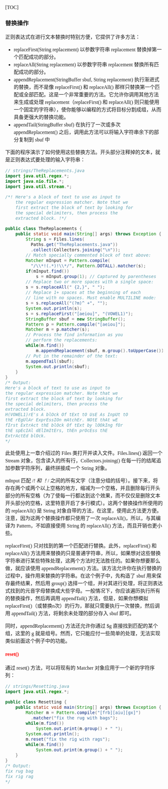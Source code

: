 <font face="SimSun" size=3>

[TOC]

### 替换操作

正则表达式在进行文本替换时特别方便，它提供了许多方法：

- replaceFirst(String replacement) 以参数字符串 replacement 替换掉第一个匹配成功的部分。
- replaceAll(String replacement) 以参数字符串 replacement 替换所有匹配成功的部分。
- appendReplacement(StringBuffer sbuf, String replacement) 执行渐进式的替换，而不是像 replaceFirst() 和 replaceAll() 那样只替换第一个匹配或全部匹配。这是一个非常重要的方法。它允许你调用其他方法来生成或处理 replacement（replaceFirst() 和 replaceAll() 则只能使用一个固定的字符串），使你能够以编程的方式将目标分割成组，从而具备更强大的替换功能。
- appendTail(StringBuffer sbuf) 在执行了一次或多次 appendReplacement() 之后，调用此方法可以将输入字符串余下的部分复制到 sbuf 中

下面的程序演示了如何使用这些替换方法。开头部分注释掉的文本，就是正则表达式要处理的输入字符串：

~~~java
// strings/TheReplacements.java 
import java.util.regex.*; 
import java.nio.file.*; 
import java.util.stream.*;

/*! Here's a block of text to use as input to 
    the regular expression matcher. Note that we 
    first extract the block of text by looking for 
    the special delimiters, then process the     
    extracted block. !*/

public class TheReplacements {   
    public static void main(String[] args) throws Exception {     
        String s = Files.lines(       
          Paths.get("TheReplacements.java"))       
          .collect(Collectors.joining("\n"));     
        // Match specially commented block of text above:     
        Matcher mInput = Pattern.compile(       
          "/\\*!(.*)!\\*/", Pattern.DOTALL).matcher(s);     
        if(mInput.find())       
            s = mInput.group(1); // Captured by parentheses     
        // Replace two or more spaces with a single space:     
        s = s.replaceAll(" {2,}", " ");     
        // Replace 1+ spaces at the beginning of each     
        // line with no spaces. Must enable MULTILINE mode:     
        s = s.replaceAll("(?m)^ +", "");     
        System.out.println(s);     
        s = s.replaceFirst("[aeiou]", "(VOWEL1)");     
        StringBuffer sbuf = new StringBuffer();     
        Pattern p = Pattern.compile("[aeiou]");     
        Matcher m = p.matcher(s);     
        // Process the find information as you     
        // perform the replacements:     
        while(m.find())      
            m.appendReplacement(sbuf, m.group().toUpperCase());     
        // Put in the remainder of the text:     
        m.appendTail(sbuf);     
        System.out.println(sbuf);
    } 
}
/* Output: 
Here's a block of text to use as input to 
the regular expression matcher. Note that we 
first extract the block of text by looking for 
the special delimiters, then process the 
extracted block. 
H(VOWEL1)rE's A blOck Of tExt tO UsE As InpUt tO 
thE rEgUlAr ExprEssIOn mAtchEr. NOtE thAt wE 
fIrst ExtrAct thE blOck Of tExt by lOOkIng fOr 
thE spEcIAl dElImItErs, thEn prOcEss thE 
ExtrActEd blOck. 
*/
~~~

此处使用上一章介绍过的 Files 类打开并读入文件。Files.lines() 返回一个 Stream 对象，包含读入的所有行，Collectors.joining() 在每一行的结尾追加参数字符序列，最终拼接成一个 String 对象。

mInput 匹配 /*! 和 ！*/ 之间的所有文字（注意分组的括号）。接下来，将存在两个或两个以上空格的地方，缩减为一个空格，并且删除每行开头部分的所有空格（为了使每一行都达到这个效果，而不仅仅是删除文本开头部分的空格，这里特意开启了多行模式）。这两个替换操作所使用的的 replaceAll() 是 String 对象自带的方法，在这里，使用此方法更方便。注意，因为这两个替换操作都只使用了一次 replaceAll()，所以，与其编译为 Pattern，不如直接使用 String 的 replaceAll() 方法，而且开销也更小些。

replaceFirst() 只对找到的第一个匹配进行替换。此外，replaceFirst() 和 replaceAll() 方法用来替换的只是普通字符串，所以，如果想对这些替换字符串进行某些特殊处理，这两个方法时无法胜任的。如果你想要那么做，就应该使用 appendReplacement() 方法。该方法允许你在执行替换的过程中，操作用来替换的字符串。在这个例子中，先构造了 sbuf 用来保存最终结果，然后用 group() 选择一个组，并对其进行处理，将正则表达式找到的元音字母替换成大些字母。一般情况下，你应该遍历执行所有的替换操作，然后再调用 appendTail() 方法，但是，如果你想模拟 replaceFirst()（或替换n次）的行为，那就只需要执行一次替换，然后调用 appendTail() 方法，将剩余未处理的部分存入 sbuf 即可。

同时，appendReplacement() 方法还允许你通过 \$g 直接找到匹配的某个组，这里的 g 就是组号。然而，它只能应付一些简单的处理，无法实现类似前面这个例子中的功能。

#### <font color="red"> reset() </font>

通过 reset() 方法，可以将现有的 Matcher 对象应用于一个新的字符序列：

~~~java
// strings/Resetting.java 
import java.util.regex.*; 

public class Resetting {   
    public static void main(String[] args) throws Exception {     
        Matcher m = Pattern.compile("[frb][aiu][gx]")       
          .matcher("fix the rug with bags");     
        while(m.find())       
            System.out.print(m.group() + " ");     
        System.out.println();     
        m.reset("fix the rig with rags");     
        while(m.find())       
            System.out.print(m.group() + " ");   
    } 
} 
/* Output: 
fix rug bag 
fix rig rag 
*/
~~~

</font>